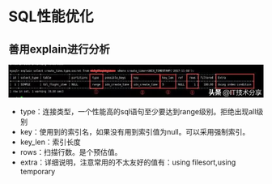 # SQL性能优化

## 善用explain进行分析
![](./source/sql_001.jpg)

* type：连接类型，一个性能高的sql语句至少要达到range级别。拒绝出现all级别
* key：使用到的索引名，如果没有用到索引值为null。可以采用强制索引。
* key_len：索引长度
* rows：扫描行数。是个预估值。
* extra：详细说明，注意常用的不太友好的值有：using filesort,using temporary